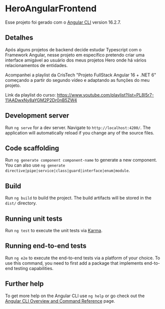 # HeroAngularFrontend

Esse projeto foi gerado com o [Angular CLI](https://github.com/angular/angular-cli) version 16.2.7.

## Detalhes

Após alguns projetos de backend decide estudar Typescript com o Framework Angular, nesse projeto em específico pretendo criar uma interface amigável ao usuário dos meus projetos Hero onde há vários relacionamentos de entidades. 

Acompanhei a playlist da CrisTech "Projeto FullStack Angular 16 + .NET 6" começando a partir do segundo vídeo e adaptando as funções do meu projeto. 

Link da playlist do curso: https://www.youtube.com/playlist?list=PL8l5r7-11AADwxNy8aYGM2P2Dr0nB5ZW4 

## Development server

Run `ng serve` for a dev server. Navigate to `http://localhost:4200/`. The application will automatically reload if you change any of the source files.

## Code scaffolding

Run `ng generate component component-name` to generate a new component. You can also use `ng generate directive|pipe|service|class|guard|interface|enum|module`.

## Build

Run `ng build` to build the project. The build artifacts will be stored in the `dist/` directory.

## Running unit tests

Run `ng test` to execute the unit tests via [Karma](https://karma-runner.github.io).

## Running end-to-end tests

Run `ng e2e` to execute the end-to-end tests via a platform of your choice. To use this command, you need to first add a package that implements end-to-end testing capabilities.

## Further help

To get more help on the Angular CLI use `ng help` or go check out the [Angular CLI Overview and Command Reference](https://angular.io/cli) page.
